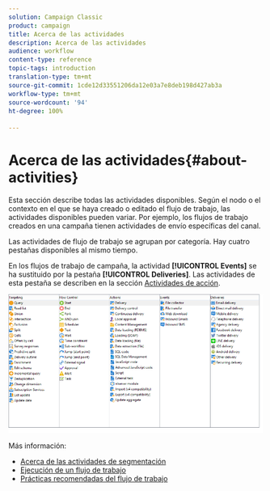```yaml
---
solution: Campaign Classic
product: campaign
title: Acerca de las actividades
description: Acerca de las actividades
audience: workflow
content-type: reference
topic-tags: introduction
translation-type: tm+mt
source-git-commit: 1cde12d33551206da12e03a7e8deb198d427ab3a
workflow-type: tm+mt
source-wordcount: '94'
ht-degree: 100%

---
```



# Acerca de las actividades{#about-activities}

Esta sección describe todas las actividades disponibles. Según el nodo o el contexto en el que se haya creado o editado el flujo de trabajo, las actividades disponibles pueden variar. Por ejemplo, los flujos de trabajo creados en una campaña tienen actividades de envío específicas del canal.

Las actividades de flujo de trabajo se agrupan por categoría. Hay cuatro pestañas disponibles al mismo tiempo.

En los flujos de trabajo de campaña, la actividad **[!UICONTROL Events]** se ha sustituido por la pestaña **[!UICONTROL Deliveries]**. Las actividades de esta pestaña se describen en la sección [Actividades de acción](../../workflow/using/about-action-activities.md).

![](assets/wf-activity-tabs.png)

Más información:

* [Acerca de las actividades de segmentación](../../workflow/using/about-targeting-activities.md)
* [Ejecución de un flujo de trabajo](../../workflow/using/starting-a-workflow.md)
* [Prácticas recomendadas del flujo de trabajo](../../workflow/using/workflow-best-practices.md)
